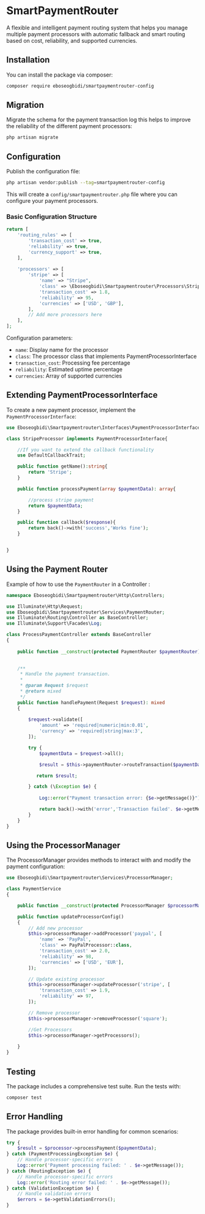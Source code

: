 # SmartPaymentRouter

A flexible and intelligent payment routing system that helps you manage multiple payment processors with automatic fallback and smart routing based on cost, reliability, and supported currencies.

## Installation

You can install the package via composer:

```bash
composer require eboseogbidi/smartpaymentrouter-config
```


## Migration

Migrate the schema for the payment transaction log this helps to improve the reliability of the different payment processors:

```bash
php artisan migrate
```

## Configuration

Publish the configuration file:

```bash
php artisan vendor:publish --tag=smartpaymentrouter-config
```
This will create a `config/smartpaymentrouter.php` file where you can configure your payment processors.

### Basic Configuration Structure

```php
return [
    'routing_rules' => [
        'transaction_cost' => true,
        'reliability' => true,
        'currency_support' => true,
    ],
    
    'processors' => [
        'stripe' => [
            'name' => "Stripe",
            'class' => \Eboseogbidi\Smartpaymentrouter\Processors\StripeProcessor::class,
            'transaction_cost' => 1.8,
            'reliability' => 95,
            'currencies' => ['USD', 'GBP'],
        ],
        // Add more processors here
    ],
];
```

Configuration parameters:
- `name`: Display name for the processor
- `class`: The processor class that implements PaymentProcessorInterface
- `transaction_cost`: Processing fee percentage
- `reliability`: Estimated uptime percentage
- `currencies`: Array of supported currencies

## Extending PaymentProcessorInterface

To create a new payment processor, implement the `PaymentProcessorInterface`:

```php
use Eboseogbidi\Smartpaymentrouter\Interfaces\PaymentProcessorInterface;

class StripeProcessor implements PaymentProcessorInterface{

    //If you want to extend the callback functionality
    use DefaultCallbackTrait;

    public function getName():string{
        return 'Stripe';
    }

    public function processPayment(array $paymentData): array{

        //process stripe payment
        return $paymentData;
    }

    public function callback($response){
        return back()->with('success','Works fine');
    }


}
```

## Using the Payment Router

Example of how to use the `PaymentRouter` in a Controller :

```php
namespace Eboseogbidi\Smartpaymentrouter\Http\Controllers;

use Illuminate\Http\Request;
use Eboseogbidi\Smartpaymentrouter\Services\PaymentRouter;
use Illuminate\Routing\Controller as BaseController;
use Illuminate\Support\Facades\Log;

class ProcessPaymentController extends BaseController
{
    
    public function __construct(protected PaymentRouter $paymentRouter){}
    

    /**
     * Handle the payment transaction.
     *
     * @param Request $request
     * @return mixed
     */
    public function handlePayment(Request $request): mixed
    {
       
        $request->validate([
            'amount' => 'required|numeric|min:0.01',
            'currency' => 'required|string|max:3', 
        ]);

        try {
            $paymentData = $request->all();

            $result = $this->paymentRouter->routeTransaction($paymentData);

           return $result;

        } catch (\Exception $e) {
            
            Log::error("Payment transaction error: {$e->getMessage()}");

            return back()->with('error','Transaction failed'. $e->getMessage());
        }
    }
}
```


## Using the ProcessorManager

The ProcessorManager provides methods to interact with and modify the payment configuration:

```php
use Eboseogbidi\Smartpaymentrouter\Services\ProcessorManager;

class PaymentService
{

    public function __construct(protected ProcessorManager $processorManager){}

    public function updateProcessorConfig()
    {
        // Add new processor
        $this->processorManager->addProcessor('paypal', [
            'name' => 'PayPal',
            'class' => PayPalProcessor::class,
            'transaction_cost' => 2.0,
            'reliability' => 98,
            'currencies' => ['USD', 'EUR'],
        ]);

        // Update existing processor
        $this->processorManager->updateProcessor('stripe', [
            'transaction_cost' => 1.9,
            'reliability' => 97,
        ]);

        // Remove processor
        $this->processorManager->removeProcessor('square');

        //Get Processors
        $this->processorManager->getProcessors();
        
    }
}
```

## Testing

The package includes a comprehensive test suite. Run the tests with:

```bash
composer test
```


## Error Handling

The package provides built-in error handling for common scenarios:

```php
try {
    $result = $processor->processPayment($paymentData);
} catch (PaymentProcessingException $e) {
    // Handle processor-specific errors
    Log::error('Payment processing failed: ' . $e->getMessage());
} catch (RoutingException $e) {
    // Handle processor-specific errors
    Log::error('Routing error failed: ' . $e->getMessage());
} catch (ValidationException $e) {
    // Handle validation errors
    $errors = $e->getValidationErrors();
}
```

